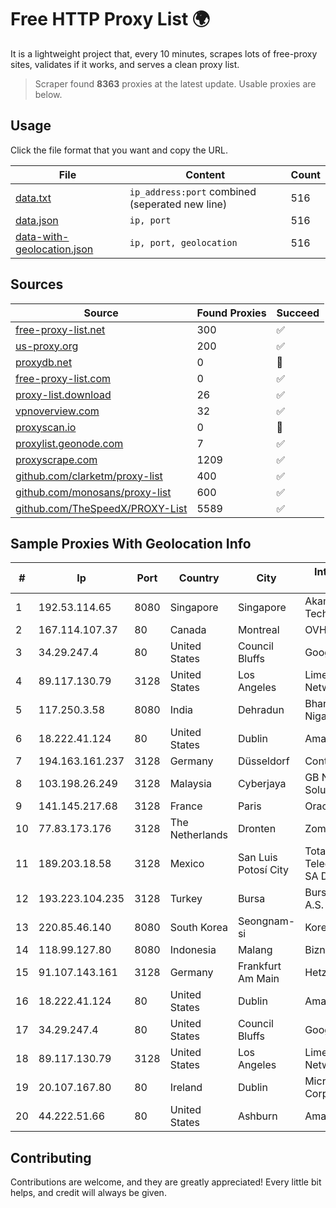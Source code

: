 
# Free HTTP Proxy List 🌍

It is a lightweight project that, every 10 minutes, scrapes lots of free-proxy sites, validates if it works, and serves a clean proxy list.


> Scraper found **8363** proxies at the latest update. Usable proxies are below.

## Usage

Click the file format that you want and copy the URL.


|File|Content|Count|
|----|-------|-----|
|[data.txt](https://raw.githubusercontent.com/themiralay/Proxy-List-World/master/data.txt)|`ip_address:port` combined (seperated new line)|516|
|[data.json](https://raw.githubusercontent.com/themiralay/Proxy-List-World/master/data.json)|`ip, port`|516|
|[data-with-geolocation.json](https://raw.githubusercontent.com/themiralay/Proxy-List-World/master/data-with-geolocation.json)|`ip, port, geolocation`|516|

## Sources

|Source|Found Proxies|Succeed|
|------|-------------|-------|
|[free-proxy-list.net](https://free-proxy-list.net)|300|✅|
|[us-proxy.org](https://www.us-proxy.org)|200|✅|
|[proxydb.net](http://proxydb.net)|0|🚫|
|[free-proxy-list.com](https://free-proxy-list.com/?page=&port=&type%5B%5D=http&type%5B%5D=https&up_time=0&search=Search)|0|✅|
|[proxy-list.download](https://www.proxy-list.download/HTTP)|26|✅|
|[vpnoverview.com](https://vpnoverview.com/privacy/anonymous-browsing/free-proxy-servers)|32|✅|
|[proxyscan.io](https://www.proxyscan.io)|0|🚫|
|[proxylist.geonode.com](https://proxylist.geonode.com/api/proxy-list?limit=300&page=1&sort_by=lastChecked&sort_type=desc&protocols=http,https)|7|✅|
|[proxyscrape.com](https://api.proxyscrape.com/v2/?request=displayproxies&protocol=http&timeout=10000&country=all&ssl=all&anonymity=all)|1209|✅|
|[github.com/clarketm/proxy-list](https://raw.githubusercontent.com/clarketm/proxy-list/master/proxy-list-raw.txt)|400|✅|
|[github.com/monosans/proxy-list](https://raw.githubusercontent.com/monosans/proxy-list/main/proxies/http.txt)|600|✅|
|[github.com/TheSpeedX/PROXY-List](https://raw.githubusercontent.com/TheSpeedX/PROXY-List/master/http.txt)|5589|✅|


## Sample Proxies With Geolocation Info

|#|Ip|Port|Country|City|Internet Service Provider|
|-|--|----|-------|----|-------------------------|
|1|192.53.114.65|8080|Singapore|Singapore|Akamai Technologies, Inc.|
|2|167.114.107.37|80|Canada|Montreal|OVH SAS|
|3|34.29.247.4|80|United States|Council Bluffs|Google LLC|
|4|89.117.130.79|3128|United States|Los Angeles|Limestone Networks, Inc.|
|5|117.250.3.58|8080|India|Dehradun|Bharat Sanchar Nigam Ltd|
|6|18.222.41.124|80|United States|Dublin|Amazon.com, Inc.|
|7|194.163.161.237|3128|Germany|Düsseldorf|Contabo GmbH|
|8|103.198.26.249|3128|Malaysia|Cyberjaya|GB Network Solutions Sdn. Bhd.|
|9|141.145.217.68|3128|France|Paris|Oracle Corporation|
|10|77.83.173.176|3128|The Netherlands|Dronten|Zomro B.V.|
|11|189.203.18.58|3128|Mexico|San Luis Potosí City|Total Play Telecomunicaciones SA De CV|
|12|193.223.104.235|3128|Turkey|Bursa|Bursabil Teknoloji A.S.|
|13|220.85.46.140|8080|South Korea|Seongnam-si|Korea Telecom|
|14|118.99.127.80|8080|Indonesia|Malang|Biznet Metronet|
|15|91.107.143.161|3128|Germany|Frankfurt Am Main|Hetzner Online AG|
|16|18.222.41.124|80|United States|Dublin|Amazon.com, Inc.|
|17|34.29.247.4|80|United States|Council Bluffs|Google LLC|
|18|89.117.130.79|3128|United States|Los Angeles|Limestone Networks, Inc.|
|19|20.107.167.80|80|Ireland|Dublin|Microsoft Corporation|
|20|44.222.51.66|80|United States|Ashburn|Amazon.com|



## Contributing

Contributions are welcome, and they are greatly appreciated! Every
little bit helps, and credit will always be given.

